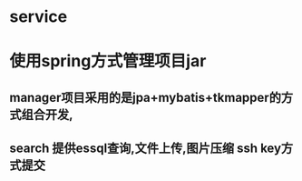 # service
# 使用spring方式管理项目jar
## manager项目采用的是jpa+mybatis+tkmapper的方式组合开发,
## search 提供essql查询,文件上传,图片压缩 ssh key方式提交

